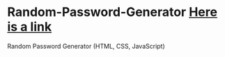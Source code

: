 # Random-Password-Generator [Here is a link](https://nsguliyev.github.io/Random-Password-Generator/)
Random Password Generator (HTML, CSS, JavaScript)
